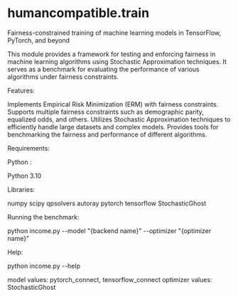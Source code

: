 # humancompatible.train

Fairness-constrained training of machine learning models in TensorFlow, PyTorch, and beyond

This module provides a framework for testing and enforcing fairness in machine learning algorithms using Stochastic Approximation techniques. It serves as a benchmark for evaluating the performance of various algorithms under fairness constraints.   

Features:

Implements Empirical Risk Minimization (ERM) with fairness constraints.
Supports multiple fairness constraints such as demographic parity, equalized odds, and others.
Utilizes Stochastic Approximation techniques to efficiently handle large datasets and complex models.
Provides tools for benchmarking the fairness and performance of different algorithms.


Requirements:

Python :

Python 3.10

Libraries:

numpy
scipy
qpsolvers
autoray
pytorch
tensorflow
StochasticGhost


Running the benchmark:

python income.py --model "{backend name}" --optimizer "{optimizer name}"

Help:

python income.py --help 

model values: pytorch_connect, tensorflow_connect
optimizer values: StochasticGhost

